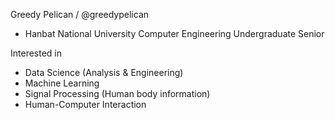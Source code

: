 Greedy Pelican / @greedypelican
- Hanbat National University Computer Engineering Undergraduate Senior 


Interested in
- Data Science (Analysis & Engineering)
- Machine Learning
- Signal Processing (Human body information)
- Human-Computer Interaction
